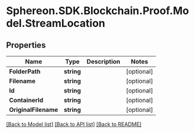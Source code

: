 # Sphereon.SDK.Blockchain.Proof.Model.StreamLocation
## Properties

Name | Type | Description | Notes
------------ | ------------- | ------------- | -------------
**FolderPath** | **string** |  | [optional] 
**Filename** | **string** |  | [optional] 
**Id** | **string** |  | [optional] 
**ContainerId** | **string** |  | [optional] 
**OriginalFilename** | **string** |  | [optional] 

[[Back to Model list]](../README.md#documentation-for-models) [[Back to API list]](../README.md#documentation-for-api-endpoints) [[Back to README]](../README.md)

